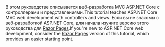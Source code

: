 <span data-ttu-id="38e50-101">В этом руководстве описывается веб-разработка MVC ASP.NET Core с контроллерами и представлениями.</span><span class="sxs-lookup"><span data-stu-id="38e50-101">This tutorial teaches ASP.NET Core MVC web development with controllers and views.</span></span> <span data-ttu-id="38e50-102">Если вы не знакомы с веб-разработкой ASP.NET Core, для начала изучите версию этого руководства для [Razor Pages](xref:tutorials/razor-pages/razor-pages-start).</span><span class="sxs-lookup"><span data-stu-id="38e50-102">If you're new to ASP.NET Core web development, consider the [Razor Pages](xref:tutorials/razor-pages/razor-pages-start) version of this tutorial, which provides an easier starting point.</span></span>
